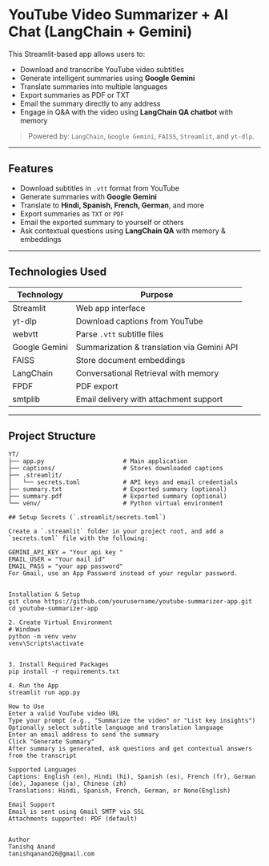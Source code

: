 # YouTube Video Summarizer + AI Chat (LangChain + Gemini)

This Streamlit-based app allows users to:
- Download and transcribe YouTube video subtitles
- Generate intelligent summaries using **Google Gemini**
- Translate summaries into multiple languages
- Export summaries as PDF or TXT
- Email the summary directly to any address
- Engage in Q&A with the video using **LangChain QA chatbot** with memory

> Powered by: `LangChain`, `Google Gemini`, `FAISS`, `Streamlit`, and `yt-dlp`.

---

## Features

- Download subtitles in `.vtt` format from YouTube
- Generate summaries with **Google Gemini**
- Translate to **Hindi, Spanish, French, German**, and more
- Export summaries as `TXT` or `PDF`
- Email the exported summary to yourself or others
- Ask contextual questions using **LangChain QA** with memory & embeddings

---

## Technologies Used

| Technology           | Purpose                                      |
|----------------------|----------------------------------------------|
| Streamlit            | Web app interface                            |
| yt-dlp               | Download captions from YouTube               |
| webvtt               | Parse `.vtt` subtitle files                  |
| Google Gemini        | Summarization & translation via Gemini API   |
| FAISS                | Store document embeddings                    |
| LangChain            | Conversational Retrieval with memory         |
| FPDF                 | PDF export                                   |
| smtplib              | Email delivery with attachment support       |

---

## Project Structure

```plaintext
YT/
├── app.py                      # Main application
├── captions/                   # Stores downloaded captions
├── .streamlit/
│   └── secrets.toml            # API keys and email credentials
├── summary.txt                 # Exported summary (optional)
├── summary.pdf                 # Exported summary (optional)
└── venv/                       # Python virtual environment

## Setup Secrets (`.streamlit/secrets.toml`)

Create a `.streamlit` folder in your project root, and add a `secrets.toml` file with the following:

GEMINI_API_KEY = "Your api key "
EMAIL_USER = "Your mail id"
EMAIL_PASS = "your app password"
For Gmail, use an App Password instead of your regular password.


Installation & Setup
git clone https://github.com/yourusername/youtube-summarizer-app.git
cd youtube-summarizer-app

2. Create Virtual Environment
# Windows
python -m venv venv
venv\Scripts\activate


3. Install Required Packages
pip install -r requirements.txt

4. Run the App
streamlit run app.py

How to Use
Enter a valid YouTube video URL
Type your prompt (e.g., "Summarize the video" or "List key insights")
Optionally select subtitle language and translation language
Enter an email address to send the summary
Click "Generate Summary"
After summary is generated, ask questions and get contextual answers from the transcript

Supported Languages
Captions: English (en), Hindi (hi), Spanish (es), French (fr), German (de), Japanese (ja), Chinese (zh)
Translations: Hindi, Spanish, French, German, or None(English)

Email Support
Email is sent using Gmail SMTP via SSL
Attachments supported: PDF (default)


Author
Tanishq Anand
tanishqanand26@gmail.com
